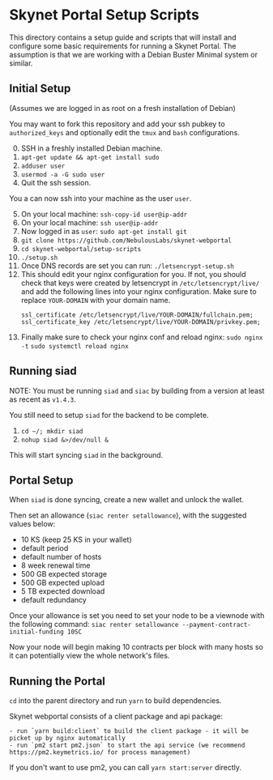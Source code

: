 # Skynet Portal Setup Scripts

This directory contains a setup guide and scripts that will install and
configure some basic requirements for running a Skynet Portal. The assumption is
that we are working with a Debian Buster Minimal system or similar.

##  Initial Setup
(Assumes we are logged in as root on a fresh installation of Debian)

You may want to fork this repository and add your ssh pubkey to
`authorized_keys` and optionally edit the `tmux` and `bash` configurations.

0. SSH in a freshly installed Debian machine.
1. `apt-get update && apt-get install sudo`
2. `adduser user`
3. `usermod -a -G sudo user`
4. Quit the ssh session.

You a can now ssh into your machine as the user `user`.

5. On your local machine: `ssh-copy-id user@ip-addr`
6. On your local machine: `ssh user@ip-addr`
7. Now logged in as `user`: `sudo apt-get install git`
8. `git clone https://github.com/NebulousLabs/skynet-webportal`
9. `cd skynet-webportal/setup-scripts`
10. `./setup.sh`
11. Once DNS records are set you can run: `./letsencrypt-setup.sh`
12. This should edit your nginx configuration for you. If not, you should check
    that keys were created by letsencrypt in `/etc/letsencrypt/live/` and add
    the following lines into your nginx configuration. Make sure to replace
    `YOUR-DOMAIN` with your domain name.
    ```
    ssl_certificate /etc/letsencrypt/live/YOUR-DOMAIN/fullchain.pem;
    ssl_certificate_key /etc/letsencrypt/live/YOUR-DOMAIN/privkey.pem;
    ```
13. Finally make sure to check your nginx conf and reload nginx:
    `sudo nginx -t`
    `sudo systemctl reload nginx`

## Running siad

NOTE: You must be running `siad` and `siac` by building from a version at least
as recent as `v1.4.3`.

You still need to setup `siad` for the backend to be complete.
1. `cd ~/; mkdir siad`
2. `nohup siad &>/dev/null &`

This will start syncing `siad` in the background.

## Portal Setup

When `siad` is done syncing, create a new wallet and unlock the wallet.

Then set an allowance (`siac renter setallowance`), with the suggested values
below:
- 10 KS (keep 25 KS in your wallet)
- default period
- default number of hosts
- 8 week renewal time
- 500 GB expected storage
- 500 GB expected upload
- 5 TB expected download
- default redundancy

Once your allowance is set you need to set your node to be a viewnode with the
following command:
`siac renter setallowance --payment-contract-initial-funding 10SC`

Now your node will begin making 10 contracts per block with many hosts so it can
potentially view the whole network's files.

## Running the Portal
`cd` into the parent directory and run `yarn` to build dependencies.

Skynet webportal consists of a client package and api package:

    - run `yarn build:client` to build the client package - it will be picket up by nginx automatically
    - run `pm2 start pm2.json` to start the api service (we recommend https://pm2.keymetrics.io/ for process management) 
    
If you don't want to use pm2, you can call `yarn start:server` directly.
